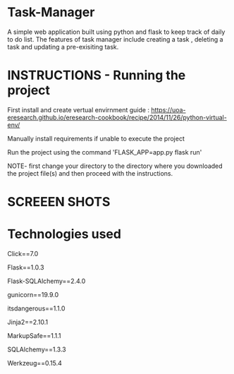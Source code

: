 # Task-Manager

A simple web application built using python and flask to keep track of daily to do list.
The features of task manager include creating a task , deleting a task and updating a pre-exisiting task.


# INSTRUCTIONS - Running the project 

First install and create vertual envirnment 
guide : https://uoa-eresearch.github.io/eresearch-cookbook/recipe/2014/11/26/python-virtual-env/

Manually install requirements if unable to execute the project 

Run the project using the command 'FLASK_APP=app.py flask run'

NOTE- first change your directory to the directory where you downloaded the project file(s) and then proceed with the instructions.


# SCREEEN SHOTS


# Technologies used

Click==7.0

Flask==1.0.3

Flask-SQLAlchemy==2.4.0

gunicorn==19.9.0

itsdangerous==1.1.0

Jinja2==2.10.1

MarkupSafe==1.1.1

SQLAlchemy==1.3.3

Werkzeug==0.15.4

